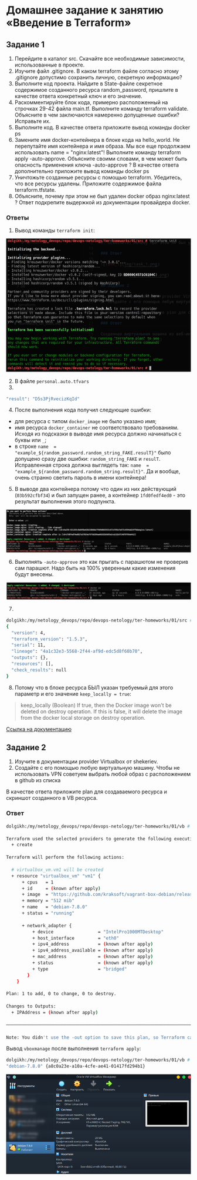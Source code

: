 # Домашнее задание к занятию «Введение в Terraform»

## Задание 1

1. Перейдите в каталог src. Скачайте все необходимые зависимости, использованные в проекте.
2. Изучите файл .gitignore. В каком terraform файле согласно этому .gitignore допустимо сохранить личную, секретную информацию?
3. Выполните код проекта. Найдите в State-файле секретное содержимое созданного ресурса random_password, пришлите в качестве ответа конкретный ключ и его значение.
4. Раскомментируйте блок кода, примерно расположенный на строчках 29-42 файла main.tf. Выполните команду terraform validate. Объясните в чем заключаются намеренно допущенные ошибки? Исправьте их.
5. Выполните код. В качестве ответа приложите вывод команды docker ps
6. Замените имя docker-контейнера в блоке кода на hello_world. Не перепутайте имя контейнера и имя образа. Мы все еще продолжаем использовать name = "nginx:latest"! Выполните команду terraform apply -auto-approve. Объясните своими словами, в чем может быть опасность применения ключа -auto-approve ? В качестве ответа дополнительно приложите вывод команды docker ps
7. Уничтожьте созданные ресурсы с помощью terraform. Убедитесь, что все ресурсы удалены. Приложите содержимое файла terraform.tfstate.
8. Объясните, почему при этом не был удален docker образ nginx:latest ? Ответ подкрепите выдержкой из документации провайдера docker.

### Ответы

1. Вывод команды `terraform init`:

![task_1_1](img/task_1_1.png)

2. В файле `personal.auto.tfvars`
3. 
```bash
"result": "D5s3PjRvecizKqId"
```
4. После выполнения кода получил следующие ошибки:
 - для ресурса с типом `docker_image` не было указано имя;
 - имя ресурса `docker_container` не соответствовало требованиям. Исходя из подсказки в выводе имя ресурса должно начинаться с буквы или `_`;
 - в строке `name  = "example_${random_password.random_string_FAKE.resulT}"` было допущено сразу две ошибки: `random_string_FAKE` и `resulT`. Исправленная строка должна выглядеть так: 
 `name  = "example_${random_password.random_string.result}"`. Да и вообще, очень странно светить пароль в имени контейнера!
5. В выводе два контейнера потому что один из них действующий (`03b592cfbf34`) и был запущен ранее, а контейнер `1fd0fedf4ed0` - это результат выполнения этого подпункта.

![task_1_5](img/task_1_5.png)

6. Выполнять `-auto-approve` это как прыгать с парашютом не проверив сам парашют. Надо быть на 100% уверенным какие изменения будут внесены.

![task_1_6](img/task_1_6.png)

7. 
```bash
dolgikh:/my/netology_devops/repo/devops-netology/ter-homeworks/01/src # cat terraform.tfstate
{
  "version": 4,
  "terraform_version": "1.5.3",
  "serial": 11,
  "lineage": "4a1c32e3-5568-2f44-af9d-edc5d8f60b70",
  "outputs": {},
  "resources": [],
  "check_results": null
}
```
8. Потому что в блоке ресурса БЫЛ указан требуемый для этого параметр и его значение `keep_locally = true`:
> keep_locally (Boolean) If true, then the Docker image won't be deleted on destroy operation. If this is false, it will delete the image from the docker local storage on destroy operation.

[Ссылка на документацию](https://docs.comcloud.xyz/providers/kreuzwerker/docker/latest/docs/resources/image)

## Задание 2

1. Изучите в документации provider Virtualbox от shekeriev.
2. Создайте с его помощью любую виртуальную машину. Чтобы не использовать VPN советуем выбрать любой образ с расположением в github из списка

В качестве ответа приложите plan для создаваемого ресурса и скриншот созданного в VB ресурса.

### Ответ

```bash
dolgikh:/my/netology_devops/repo/devops-netology/ter-homeworks/01/vb # terraform plan

Terraform used the selected providers to generate the following execution plan. Resource actions are indicated with the following symbols:
  + create

Terraform will perform the following actions:

  # virtualbox_vm.vm1 will be created
  + resource "virtualbox_vm" "vm1" {
      + cpus   = 1
      + id     = (known after apply)
      + image  = "https://github.com/kraksoft/vagrant-box-debian/releases/download/7.8.0/debian-7.8.0-amd64.box"
      + memory = "512 mib"
      + name   = "debian-7.8.0"
      + status = "running"

      + network_adapter {
          + device                 = "IntelPro1000MTDesktop"
          + host_interface         = "eth0"
          + ipv4_address           = (known after apply)
          + ipv4_address_available = (known after apply)
          + mac_address            = (known after apply)
          + status                 = (known after apply)
          + type                   = "bridged"
        }
    }

Plan: 1 to add, 0 to change, 0 to destroy.

Changes to Outputs:
  + IPAddress = (known after apply)

────────────────────────────────────────────────────────────────────────────────────────────────────────────────────────────────────────────────────────────────────────────────────────────────────────────────────────────────────────────── 

Note: You didn't use the -out option to save this plan, so Terraform can't guarantee to take exactly these actions if you run "terraform apply" now.
```

Вывод `vboxmanage` после выполнения `terraform apply`:

```bash
dolgikh:/my/netology_devops/repo/devops-netology/ter-homeworks/01/vb # vboxmanage list runningvms
"debian-7.8.0" {a8c0a23e-a10a-4cfe-ae41-01417fd294b1}
```

![task_2_2](img/task_2_2.png)
